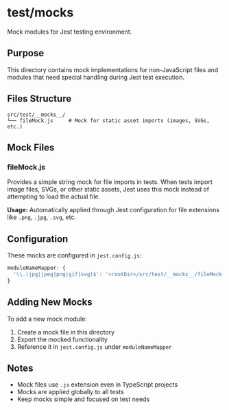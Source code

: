 # test/__mocks__

Mock modules for Jest testing environment.

## Purpose

This directory contains mock implementations for non-JavaScript files and modules that need special handling during Jest test execution.

## Files Structure

```
src/test/__mocks__/
└── fileMock.js     # Mock for static asset imports (images, SVGs, etc.)
```

## Mock Files

### fileMock.js

Provides a simple string mock for file imports in tests. When tests import image files, SVGs, or other static assets, Jest uses this mock instead of attempting to load the actual file.

**Usage:** Automatically applied through Jest configuration for file extensions like `.png`, `.jpg`, `.svg`, etc.

## Configuration

These mocks are configured in `jest.config.js`:

```javascript
moduleNameMapper: {
  '\\.(jpg|jpeg|png|gif|svg)$': '<rootDir>/src/test/__mocks__/fileMock.js'
}
```

## Adding New Mocks

To add a new mock module:

1. Create a mock file in this directory
2. Export the mocked functionality
3. Reference it in `jest.config.js` under `moduleNameMapper`

## Notes

- Mock files use `.js` extension even in TypeScript projects
- Mocks are applied globally to all tests
- Keep mocks simple and focused on test needs
